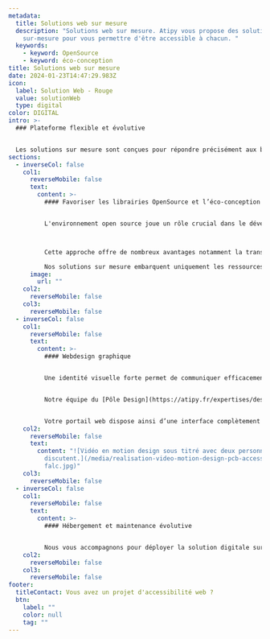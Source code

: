 ```yaml
---
metadata:
  title: Solutions web sur mesure
  description: "Solutions web sur mesure. Atipy vous propose des solutions web
    sur-mesure pour vous permettre d'être accessible à chacun. "
  keywords:
    - keyword: OpenSource
    - keyword: éco-conception
title: Solutions web sur mesure
date: 2024-01-23T14:47:29.983Z
icon:
  label: Solution Web - Rouge
  value: solutionWeb
  type: digital
color: DIGITAL
intro: >-
  ### Plateforme flexible et évolutive 


  Les solutions sur mesure sont conçues pour répondre précisément aux besoins et aux processus spécifiques de l'entreprise. Personnalisation complète de l'interface et des fonctionnalités ce qui rend le logiciel flexible et adaptable aux changements pour évoluer en fonction des besoins de votre projet.
sections:
  - inverseCol: false
    col1:
      reverseMobile: false
      text:
        content: >-
          #### Favoriser les librairies OpenSource et l’éco-conception


          L'environnement open source joue un rôle crucial dans le développement de logiciels, de technologies et de solutions accessibles à tous. Il favorise la collaboration et l'innovation tout en offrant une alternative aux logiciels propriétaires.



          Cette approche offre de nombreux avantages notamment la transparence du code source, la flexibilité, la collaboration communautaire, la sécurité et souvent des coûts réduits.

          Nos solutions sur mesure embarquent uniquement les ressources et fonctionnalités qui vous sont nécessaires ce qui réduit les consommations d’énergie (CPU, mémoire et stockage) et améliore les performances.
      image:
        url: ""
    col2:
      reverseMobile: false
    col3:
      reverseMobile: false
  - inverseCol: false
    col1:
      reverseMobile: false
      text:
        content: >-
          #### Webdesign graphique


          Une identité visuelle forte permet de communiquer efficacement votre marque et votre message auprès du public. 


          Notre équipe du [Pôle Design](https://atipy.fr/expertises/design) vous écoute et vous accompagne pour concevoir un logo, choisir une palette de couleurs, définir une typographie et créer des éléments graphiques distinctifs, tels que des motifs, des icônes ou des illustrations. 


          Votre portail web dispose ainsi d’une interface complètement personnalisée et chartée à l’image de votre groupe.
    col2:
      reverseMobile: false
      text:
        content: "![Vidéo en motion design sous titré avec deux personnages qui
          discutent.](/media/realisation-video-motion-design-pcb-accessibilite-\
          falc.jpg)"
    col3:
      reverseMobile: false
  - inverseCol: false
    col1:
      reverseMobile: false
      text:
        content: >-
          #### Hébergement et maintenance évolutive


          Nous vous accompagnons pour déployer la solution digitale sur son environnement de production. Selon vos préférences cet hébergement peut se livrer sur votre infrastructure ("on-premises") ou sur la notre ("SAAS"). Pour garantir une parfaite adaptabilité du logiciel tout du long de son cycle de vie, il est important de mettre en place un contrat de maintenance évolutive dans le but d’ajouter de nouvelles fonctionnalités et modules, d’optimiser les performances et passer les mises à jour pour rester en phase avec les normes et réglementations en vigueur.
    col2:
      reverseMobile: false
    col3:
      reverseMobile: false
footer:
  titleContact: Vous avez un projet d'accessibilité web ?
  btn:
    label: ""
    color: null
    tag: ""
---
```

